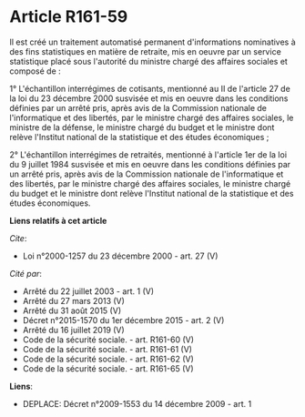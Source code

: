 # Article R161-59

Il est créé un traitement automatisé permanent d'informations nominatives à des fins statistiques en matière de retraite, mis
en oeuvre par un service statistique placé sous l'autorité du ministre chargé des affaires sociales et composé de : 

1° L'échantillon interrégimes de cotisants, mentionné au II de l'article 27 de la loi du 23 décembre 2000 susvisée et mis en
oeuvre dans les conditions définies par un arrêté pris, après avis de la Commission nationale de l'informatique et des
libertés, par le ministre chargé des affaires sociales, le ministre de la défense, le ministre chargé du budget et le
ministre dont relève l'Institut national de la statistique et des études économiques ; 

2° L'échantillon interrégimes de retraités, mentionné à l'article 1er de la loi du 9 juillet 1984 susvisée et mis en oeuvre
dans les conditions définies par un arrêté pris, après avis de la Commission nationale de l'informatique et des libertés, par
le ministre chargé des affaires sociales, le ministre chargé du budget et le ministre dont relève l'Institut national de la
statistique et des études économiques.

**Liens relatifs à cet article**

_Cite_:

  - Loi n°2000-1257 du 23 décembre 2000 - art. 27 (V)

_Cité par_:

  - Arrêté du 22 juillet 2003 - art. 1 (V)
  - Arrêté du 27 mars 2013 (V)
  - Arrêté du 31 août 2015 (V)
  - Décret n°2015-1570 du 1er décembre 2015 - art. 2 (V)
  - Arrêté du 16 juillet 2019 (V)
  - Code de la sécurité sociale. - art. R161-60 (V)
  - Code de la sécurité sociale. - art. R161-61 (V)
  - Code de la sécurité sociale. - art. R161-62 (V)
  - Code de la sécurité sociale. - art. R161-65 (V)

**Liens**:

  - DEPLACE: Décret n°2009-1553 du 14 décembre 2009 - art. 1
